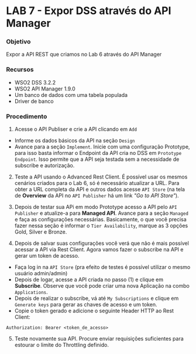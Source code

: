 # LAB 7 - Expor DSS através do API Manager

### Objetivo

Expor a API REST que criamos no Lab 6 através do API Manager

### Recursos

* WSO2 DSS 3.2.2
* WSO2 API Manager 1.9.0
* Um banco de dados com uma tabela populada
* Driver de banco

### Procedimento

1. Acesse o API Publiser e crie a API clicando em `Add`
  * Informe os dados básicos da API na seção `Design`
  * Avance para a seção `Implement`. Inicie com uma configuração Prototype, para
  isso basta informar o Endpoint da API cria no DSS em `Prototype Endpoint`. Isso
  permite que a API seja testada sem a necessidade de subscribe e autorização.

2. Teste a API usando o Advanced Rest Client. É possível usar os mesmos cenários
criados para o Lab 6, só é necessário atualizar a URL. Para obter a URL completa
da API e outros dados acesse `API Store` (na tela de **Overview** da API no
`API Publisher` há um link *"Go to API Store"*).

3. Depois de testar sua APi em modo Prototype acesso a API pelo `API Publisher` e
atualize-a para **Managed API**. Avance para a seção `Managed` e faça as
configurações necessárias. Basicamente, o que você precisa fazer nessa seção é
informar o `Tier Availability`, marque as 3 opções Gold, Silver e Bronze.

4. Depois de salvar suas configurações você verá que não é mais possível acessar
a API via Rest Client. Agora vamos fazer o subscribe na API e gerar um token de
acesso.
  * Faça log in na `API Store` (pra efeito de testes é possível utilizar o mesmo
    usuário admin/admin)
  * Depois de logar, acesse a API criada no passo (1) e clique em **Subscribe**.
   Observe que você pode criar uma nova Aplicação na combo `Applications`.
  * Depois de realizar o subscribe, vá até `My Subscriptions` e clique em
  `Generate keys` para gerar as chaves de acesso e um token.
  * Copie o token gerado e adicione o seguinte Header HTTP ao Rest Client:
  ```
  Authorization: Bearer <token_de_acesso>
  ```

5. Teste novamente sua API. Procure enviar requisições suficientes para estourar
 o limite do Throttling definido.
